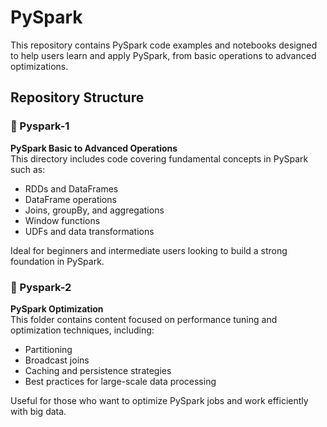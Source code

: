 # PySpark

This repository contains PySpark code examples and notebooks designed to help users learn and apply PySpark, from basic operations to advanced optimizations.

## Repository Structure

### 📁 Pyspark-1
**PySpark Basic to Advanced Operations**  
This directory includes code covering fundamental concepts in PySpark such as:
- RDDs and DataFrames
- DataFrame operations
- Joins, groupBy, and aggregations
- Window functions
- UDFs and data transformations

Ideal for beginners and intermediate users looking to build a strong foundation in PySpark.

### 📁 Pyspark-2
**PySpark Optimization**  
This folder contains content focused on performance tuning and optimization techniques, including:
- Partitioning
- Broadcast joins
- Caching and persistence strategies
- Best practices for large-scale data processing

Useful for those who want to optimize PySpark jobs and work efficiently with big data.
